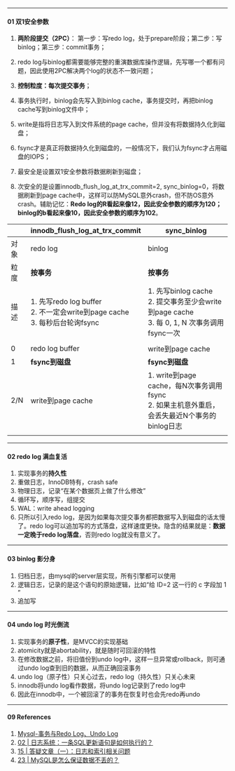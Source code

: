 

---

#### 01 双1安全参数



1. **两阶段提交（2PC）**： 第一步：写redo log，处于prepare阶段；第二步：写binlog；第三步：commit事务；
2. redo log与binlog都需要能够完整的重演数据库操作逻辑，先写哪一个都有问题，因此使用2PC解决两个log的状态不一致问题；
3. **控制粒度：每次提交事务**；



1. 事务执行时，binlog会先写入到binlog cache，事务提交时，再把binlog cache写到binlog文件中；
2. write是指将日志写入到文件系统的page cache，但并没有将数据持久化到磁盘；
3. fsync才是真正将数据持久化到磁盘的，一般情况下，我们认为fsync才占用磁盘的IOPS；
4. 最安全是设置双1安全参数将数据刷新到磁盘；
5. 次安全的是设置innodb_flush_log_at_trx_commit=2, sync_binlog=0，将数据刷新到page cache中，这样可以防MySQL意外crash，但不防OS意外crash。辅助记忆：**Redo log的R看起来像12，因此安全参数的顺序为120；binlog的b看起来像10，因此安全参数的顺序为102**。



|      | innodb_flush_log_at_trx_commit                               | sync_binlog                                                  |
| ---- | :----------------------------------------------------------- | ------------------------------------------------------------ |
| 对象 | redo log                                                     | binlog                                                       |
| 粒度 | **按事务**                                                   | **按事务**                                                   |
| 描述 | 1. 先写redo log buffer<br />2. 不一定会write到page cache<br />3. 每秒后台轮询fsync | 1. 先写binlog cache<br />2. 提交事务至少会write到page cache<br />3. 每 0, 1, N 次事务调用fsync一次 |
|      |                                                              |                                                              |
| 0    | redo log buffer                                              | write到page cache                                            |
| 1    | **fsync到磁盘**                                              | **fsync到磁盘**                                              |
| 2/N  | write到page cache                                            | 1. write到page cache，每N次事务调用fsync<br />2. 如果主机意外重启，会丢失最近N个事务的binlog日志 |
|      |                                                              |                                                              |



---

#### 02 redo  log 满血复活

1. 实现事务的**持久性**
2. 重做日志，InnoDB特有，crash safe
3. 物理日志，记录“在某个数据页上做了什么修改”
4. 循环写，顺序写，组提交
5. WAL：write ahead logging
6. 只所以引入redo log，是因为如果每次提交事务都把数据写入到磁盘的话太慢了。redo log可以追加写的方式落盘，这样速度更快。隐含的结果就是：**数据一定晚于redo log落盘**，否则redo log就没有意义了。



----

#### 03 binlog  影分身

1. 归档日志，由mysql的server层实现，所有引擎都可以使用
2. 逻辑日志，记录的是这个语句的原始逻辑，比如“给 ID=2 这一行的 c 字段加 1 ”
3. 追加写



----

#### 04 undo log 时光倒流

1. 实现事务的**原子性**，是MVCC的实现基础
2. atomicity就是abortability，就是随时可回滚的特性
3. 在修改数据之前，将旧值份到undo log中，这样一旦异常或rollback，则可通过undo log查到旧的数据，从而正确回滚事务
4. undo log（原子性）只关心过去，redo log（持久性）只关心未来
5. innodb将undo log看作数据，将undo log记录到了redo log中
6. 因此在innodb中，一个被回滚了的事务在恢复时也会先redo再undo





----

#### 09 References

1. [Mysql-事务与Redo Log、Undo Log](https://yq.aliyun.com/articles/592937)
2. [02 | 日志系统：一条SQL更新语句是如何执行的？](https://time.geekbang.org/column/article/68633)
3. [15 | 答疑文章（一）：日志和索引相关问题](https://time.geekbang.org/column/article/73161)
4. [23 | MySQL是怎么保证数据不丢的？](https://time.geekbang.org/column/article/76161)

